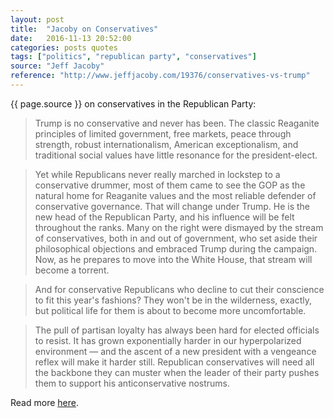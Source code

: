 ```yaml
---
layout: post
title:  "Jacoby on Conservatives"
date:   2016-11-13 20:52:00
categories: posts quotes
tags: ["politics", "republican party", "conservatives"]
source: "Jeff Jacoby"
reference: "http://www.jeffjacoby.com/19376/conservatives-vs-trump"
---
```


{{ page.source }} on conservatives in the Republican Party:

> Trump is no conservative and never has been. The classic Reaganite principles of limited government, free markets, peace through strength, robust internationalism, American exceptionalism, and traditional social values have little resonance for the president-elect.

> Yet while Republicans never really marched in lockstep to a conservative drummer, most of them came to see the GOP as the natural home for Reaganite values and the most reliable defender of conservative governance. That will change under Trump. He is the new head of the Republican Party, and his influence will be felt throughout the ranks. Many on the right were dismayed by the stream of conservatives, both in and out of government, who set aside their philosophical objections and embraced Trump during the campaign. Now, as he prepares to move into the White House, that stream will become a torrent. 

> And for conservative Republicans who decline to cut their conscience to fit this year's fashions? They won't be in the wilderness, exactly, but political life for them is about to become more uncomfortable.

> The pull of partisan loyalty has always been hard for elected officials to resist. It has grown exponentially harder in our hyperpolarized environment — and the ascent of a new president with a vengeance reflex will make it harder still. Republican conservatives will need all the backbone they can muster when the leader of their party pushes them to support his anticonservative nostrums.

Read more [here]({{page.reference}}).